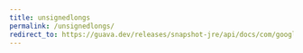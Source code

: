 ```yaml
---
title: unsignedlongs
permalink: /unsignedlongs/
redirect_to: https://guava.dev/releases/snapshot-jre/api/docs/com/google/common/primitives/UnsignedLongs.html
---
```

